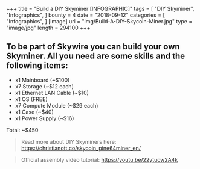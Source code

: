 +++
title = "Build a DIY Skyminer [INFOGRAPHIC]"
tags = [
    "DIY Skyminer",
    "Infographics",
]
bounty = 4
date = "2018-09-12"
categories = [
    "Infographics",
]
[image]
    url = "img/Build-A-DIY-Skycoin-Miner.jpg"
    type = "image/jpg"
    length = 294100
+++

## To be part of Skywire you can build your own Skyminer. All you need are some skills and the following items:

* x1 Mainboard (~$100)
* x7 Storage (~$12 each)
* x1 Ethernet LAN Cable (~$10)
* x1 OS (FREE)
* x7 Compute Module (~$29 each)
* x1 Case (~$40)
* x1 Power Supply (~$16)

Total: ~$450

> Read more about DIY Skyminers here: https://christianott.co/skycoin_pine64miner_en/

> Official assembly video tutorial: https://youtu.be/22ytucw2A4k
